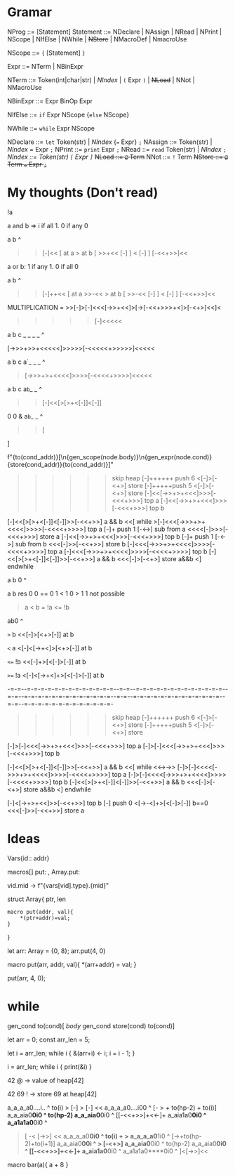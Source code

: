 # Gramar
NProg     ::= [Statement]
Statement ::= NDeclare
            | NAssign
            | NRead
            | NPrint
            | NScope
            | NIfElse
            | NWhile
            | ~~NStore~~
            | NMacroDef
            | NmacroUse

NScope    ::= `{` [Statement] `}`

Expr      ::= NTerm 
            | NBinExpr

NTerm     ::= Token(int|char|str)
			| *NIndex*
            | `(` Expr `)`
            | ~~NLoad~~
            | NNot
            | NMacroUse
            

NBinExpr   ::= Expr BinOp Expr

NIfElse   ::= `if` Expr NScope {`else` NScope}

NWhile    ::= `while` Expr NScope  

NDeclare  ::= `let` Token(str) | *NIndex* {`=` Expr} `;`
NAssign   ::= Token(str) | *NIndex* = Expr `;`
NPrint    ::= `print` Expr `;`
NRead     ::= `read` Token(str) | *NIndex* `;`
*NIndex   ::= Token(str) `[` Expr `]`*
~~NLoad     ::= `@` Term~~
NNot      ::= `!` Term
~~NStore    ::= `@` Term `=` Expr `;`~~

# My thoughts (Don't read)

!a

a and b => i if all 1. 0 if any 0

a b
^
>>[-]<<
[ at a
    > at b
    [
        >>+<<
        [-]
    ]
    <
    [-]
]
>>[-<<+>>]<<

a or b: 1 if any 1. 0 if all 0

a b
^

>>[-]++<<
[ at a
    >>-<<
    > at b
    [
        >>-<<
        [-]
    ]
    <
    [-]
]
>>[-<<+>>]<<


MULTIPLICATION = >>[-]>[-]<<<[->>+<<]>[->[-<<+>>>+<]>[-<+>]<<]<

>>>>>[-]<<<<<

a b c _ _ _ _
^

[->>>+>>+<<<<<]>>>>>[-<<<<<+>>>>>]<<<<<

a b c a`_ _ _
^

> [->>>+>+<<<<]>>>>[-<<<<+>>>>]<<<<<

a b c a`b`_ _
^
>>[-]<<[>[>+<[-]]<[-]]

0 0 & a`b`_ _
^

>>[

    
]

f"{to(cond_addr)}[\n{gen_scope(node.body)}\n{gen_expr(node.cond)}{store(cond_addr)}{to(cond_addr)}]"
>>>>>> skip heap
[-]++++++ push 6
<[-]>[-<+>] store
>[-]+++++push 5
<[-]>[-<+>] store
[-]<<[->>+>+<<<]>>>[-<<<+>>>] top a
[-]<<[->>+>+<<<]>>>[-<<<+>>>] top b

[-]<<[>[>+<[-]]<[-]]>>[-<<+>>] a && b
<<[ while
    >[-]<<<[->>>+>+<<<<]>>>>[-<<<<+>>>>] top a
    [-]+ push 1 
    [-<->] sub from a
    <<<<[-]>>>[-<<<+>>>] store a
    [-]<<[->>+>+<<<]>>>[-<<<+>>>] top b
    [-]+ push 1
    [-<->] sub from b
    <<<[-]>>[-<<+>>] store b
    [-]<<<[->>>+>+<<<<]>>>>[-<<<<+>>>>] top a
    [-]<<<[->>>+>+<<<<]>>>>[-<<<<+>>>>] top b
    [-]<<[>[>+<[-]]<[-]]>>[-<<+>>] a && b
    <<<[-]>[-<+>] store a&&b
<] endwhile

a b 0
    ^
    
a b res
0 0 ==
0 1 <
1 0 >
1 1 not possible

> a
< b
>= !a
<= !b

ab0
  ^

`>` b
<<[-]>[<+>[-]] at b

`<` a
<[-]<[->+<]>[<+>[-]] at b

`<=` !b
<<[-]+>[<[-]>[-]] at b

`>=` !a
<[-]<[->+<]+>[<[-]>[-]] at b





-=-=--=-=-=-=-=-=-=-=-=-=-=-=-=--=-=--=-=-=-=-=-=-=-=-=-=-=-=-=--=-=--=-=-=-=-=-=-=-=-=-=-=-=-=--=-=--=-=-=-=-=-=-=-=-=-=-=-=-=--=-=--=-=-=-=-=-=-=-=-=-=-=-=-=-
>>>>>> skip heap
[-]++++++ push 6
<[-]>[-<+>] store
>[-]+++++push 5
<[-]>[-<+>] store

[-]>[-]<<<[->>+>+<<<]>>>[-<<<+>>>] top a
[-]>[-]<<<[->>+>+<<<]>>>[-<<<+>>>] top b

[-]<<[>[>+<[-]]<[-]]>>[-<<+>>] a && b
<<[ while
    <<->->>
    [-]>[-]<<<<[->>>+>+<<<<]>>>>[-<<<<+>>>>] top a
    [-]>[-]<<<<[->>>+>+<<<<]>>>>[-<<<<+>>>>] top b
    [-]<<[>[>+<[-]]<[-]]>>[-<<+>>] a && b
    <<<[-]>[-<+>] store a&&b
<] endwhile
    
    
[-]<[->+>+<<]>>[-<<+>>] top b
[-] push 0
<[->-<]+>[<[-]>[-]] b==0
<<<[-]>>[-<<+>>] store a

# Ideas

Vars{id:: addr}



macros[]
put: <obj>,
Array.put: <obj>

vid.mid -> f"{vars[vid].type}.{mid}" 

struct Array{
    ptr,
    len
    
    macro put(addr, val){
        *(ptr+addr)=val;
    }
    
}

let arr: Array = {0, 8};
arr.put(4, 0)

macro put(arr, addr, val){
    *(arr+addr) = val;
}


put(arr, 4, 0);


# while

gen_cond to(cond)[  *body*  gen_cond store(cond) to(cond)]

let arr = 0;
const arr_len = 5;

let i = arr_len;
while i {
    &(arr+i) <- i;
    i = i - 1;
}

i = arr_len;
while i {
    print(&i)
}

42 @  ->  value of heap[42] 

42 69 !   -> store 69 at heap[42]


a_a_a_a0....i..
            ^
to(i) > [-] > [-] <<
a_a_a_a0....i00
            ^
[- > + to(hp-2) + to(i)]
a_a_aia0****0i0
            ^
to(hp-2)
a_a_aia0****0i0
     ^
[[-<<+>>]+<<-]+
a_aia1a0****0i0
   ^
a_a1a1a0****0i0
   ^
>[
    -<
    [->>]
    <<
a_a_a_a0****0i0
     ^
    to(i) +
    >
a_a_a_a0****1i0
             ^
    [->+to(hp-2)+to(i+1)]
a_a_aia0****00i
             ^
    >
    [-<+>]
a_a_aia0****0i0
              ^
    to(hp-2)
a_a_aia0****0i0
     ^
    [[-<<+>>]+<<-]+
a_aia1a0****0i0
   ^
a_a1a1a0****0i0
   ^
>]<[->>]<<

macro bar(a){
    a + 8
}
